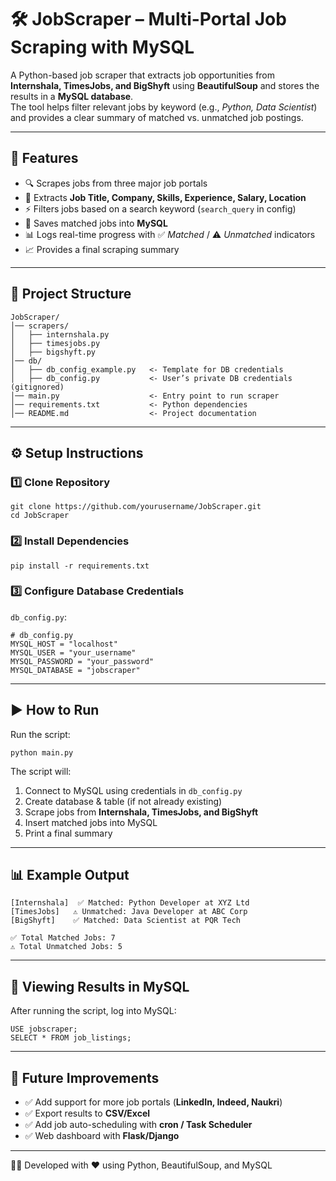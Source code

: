 
# 🛠 JobScraper – Multi-Portal Job Scraping with MySQL

A Python-based job scraper that extracts job opportunities from **Internshala, TimesJobs, and BigShyft** using **BeautifulSoup** and stores the results in a **MySQL database**.  
The tool helps filter relevant jobs by keyword (e.g., *Python, Data Scientist*) and provides a clear summary of matched vs. unmatched job postings.

---

## 🚀 Features
- 🔍 Scrapes jobs from three major job portals
- 📂 Extracts **Job Title, Company, Skills, Experience, Salary, Location**
- ⚡ Filters jobs based on a search keyword (`search_query` in config)
- 💾 Saves matched jobs into **MySQL**
- 📊 Logs real-time progress with ✅ *Matched* / ⚠️ *Unmatched* indicators
- 📈 Provides a final scraping summary

---

## 📂 Project Structure

```
JobScraper/
│── scrapers/
│   ├── internshala.py
│   ├── timesjobs.py
│   ├── bigshyft.py
│── db/
│   ├── db_config_example.py   <- Template for DB credentials
│   ├── db_config.py           <- User’s private DB credentials (gitignored)
│── main.py                    <- Entry point to run scraper
│── requirements.txt           <- Python dependencies
│── README.md                  <- Project documentation
```

---

## ⚙️ Setup Instructions

### 1️⃣ Clone Repository
```
git clone https://github.com/yourusername/JobScraper.git
cd JobScraper
```

### 2️⃣ Install Dependencies
```
pip install -r requirements.txt
```

### 3️⃣ Configure Database Credentials
`db_config.py`:

```
# db_config.py
MYSQL_HOST = "localhost"
MYSQL_USER = "your_username"
MYSQL_PASSWORD = "your_password"
MYSQL_DATABASE = "jobscraper"
```
---

## ▶️ How to Run

Run the script:

```
python main.py
```

The script will:

1. Connect to MySQL using credentials in `db_config.py`
2. Create database & table (if not already existing)
3. Scrape jobs from **Internshala, TimesJobs, and BigShyft**
4. Insert matched jobs into MySQL
5. Print a final summary

---

## 📊 Example Output

```
[Internshala]  ✅ Matched: Python Developer at XYZ Ltd
[TimesJobs]   ⚠️ Unmatched: Java Developer at ABC Corp
[BigShyft]    ✅ Matched: Data Scientist at PQR Tech

✅ Total Matched Jobs: 7
⚠️ Total Unmatched Jobs: 5
```

---

## 📂 Viewing Results in MySQL

After running the script, log into MySQL:

```
USE jobscraper;
SELECT * FROM job_listings;
```

---

## 🔮 Future Improvements
- ✅ Add support for more job portals (**LinkedIn, Indeed, Naukri**)
- ✅ Export results to **CSV/Excel**
- ✅ Add job auto-scheduling with **cron / Task Scheduler**
- ✅ Web dashboard with **Flask/Django**

---
👨‍💻 Developed with ❤️ using Python, BeautifulSoup, and MySQL
